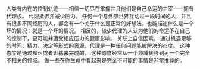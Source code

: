人类有内在的控制轨迹——相信一切尽在掌握并且他们是自己命运的主宰——拥有代理权。
代理抵御并减少压力。
任何一个与外部世界互动过一段时间的人，并且有很多不同经历的人，都会有一个关于什么是正常的好想法，也能描述什么是一个坏的情况：就是一个坏的情况。
相反的，较少代理的人认为他们的命运不在自己的控制下，更可能并遭受相应压力的健康影响。
关联上自信因素，
通过机遇足够的时间、精力、决定等形式的资源，代理是一种任何问题能被解决的态度。
这种态度是通过知识或者训练来完成的，
这种态度经常从一个领域转移到另一个完全不相关的领域。
做一些在你生命中看起来是完全不可能的事情是非常推荐的。
